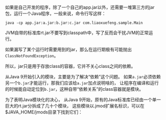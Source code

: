 如果是自己开发的程序，除了一个自己的app.jar以外，还需要一堆第三方的jar包，运行一个Java程序，一般来说，命令行写这样：
```shell script
java -cp app.jar:a.jar:b.jar:c.jar com.liaoxuefeng.sample.Main
```
JVM自带的标准库rt.jar不要写到classpath中，写了反而会干扰JVM的正常运行。

如果漏写了某个运行时需要用到的jar，那么在运行期极有可能抛出`ClassNotFoundException`。

所以，jar只是用于存放class的容器，它并不关心class之间的依赖。

从Java 9开始引入的模块，主要是为了解决“依赖”这个问题。
如果`a.jar`必须依赖另一个`b.jar`才能运行，那我们应该给`a.jar`加点说明啥的，
让程序在编译和运行的时候能自动定位到`b.jar`，这种自带“依赖关系”的class容器就是模块。

为了表明Java模块化的决心，
从Java 9开始，原有的Java标准库已经由一个单一巨大的rt.jar分拆成了几十个模块，
这些模块以.jmod扩展名标识，可以在$JAVA_HOME/jmods目录下找到它们：